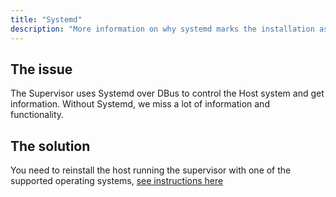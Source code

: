 ```yaml
---
title: "Systemd"
description: "More information on why systemd marks the installation as unsupported."
---
```


## The issue

The Supervisor uses Systemd over DBus to control the Host system and get information.
Without Systemd, we miss a lot of information and functionality.

## The solution

You need to reinstall the host running the supervisor with one of the supported
operating systems, [see instructions here](/more-info/unsupported/os)
